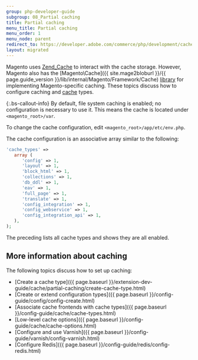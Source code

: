 ```yaml
---
group: php-developer-guide
subgroup: 08_Partial caching
title: Partial caching
menu_title: Partial caching
menu_order: 1
menu_node: parent
redirect_to: https://developer.adobe.com/commerce/php/development/cache/partial/
layout: migrated
---
```


Magento uses [Zend_Cache](https://framework.zend.com/manual/1.12/en/zend.cache.html) to interact with the cache storage. However, Magento also has the [Magento\Cache]({{ site.mage2bloburl }}/{{ page.guide_version }}/lib/internal/Magento/Framework/Cache) [library](https://glossary.magento.com/library) for implementing Magento-specific caching. These topics discuss how to configure caching and [cache](https://glossary.magento.com/cache) types.

 {:.bs-callout-info}
By default, file system caching is enabled; no configuration is necessary to use it. This means the cache is located under `<magento_root>/var`.

To change the cache configuration, edit `<magento_root>/app/etc/env.php`.

The cache configuration is an associative array similar to the following:

```php
'cache_types' =>
   array (
      'config' => 1,
      'layout' => 1,
      'block_html' => 1,
      'collections' => 1,
      'db_ddl' => 1,
      'eav' => 1,
      'full_page' => 1,
      'translate' => 1,
      'config_integration' => 1,
      'config_webservice' => 1,
      'config_integration_api' => 1,
   ),
);
```

The preceding lists all cache types and shows they are all enabled.

## More information about caching

The following topics discuss how to set up caching:

*  [Create a cache type]({{ page.baseurl }}/extension-dev-guide/cache/partial-caching/create-cache-type.html)
*  [Create or extend configuration types]({{ page.baseurl }}/config-guide/config/config-create.html)
*  [Associate cache frontends with cache types]({{ page.baseurl }}/config-guide/cache/cache-types.html)
*  [Low-level cache options]({{ page.baseurl }}/config-guide/cache/cache-options.html)
*  [Configure and use Varnish]({{ page.baseurl }}/config-guide/varnish/config-varnish.html)
*  [Configure Redis]({{ page.baseurl }}/config-guide/redis/config-redis.html)
